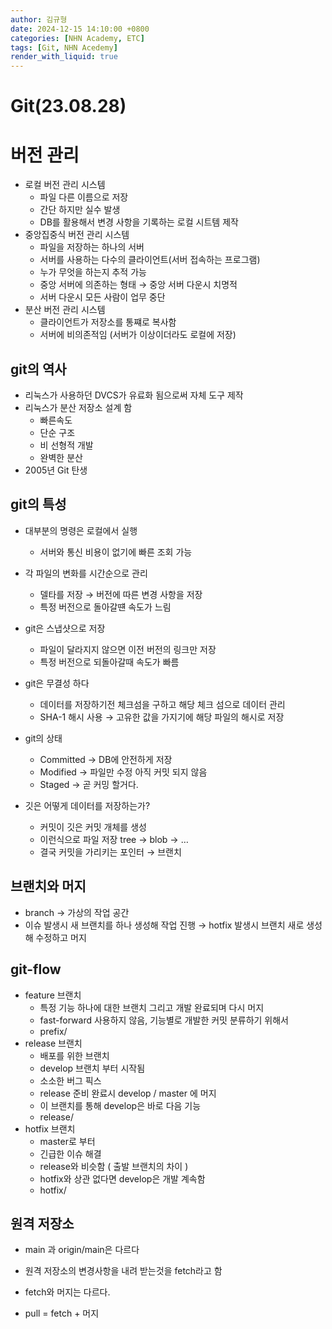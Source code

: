 ```yaml
---
author: 김규형
date: 2024-12-15 14:10:00 +0800
categories: [NHN Academy, ETC]
tags: [Git, NHN Acedemy]
render_with_liquid: true
---
```


# Git(23.08.28)

# 버전 관리

- 로컬 버전 관리 시스템
    - 파일 다른 이름으로 저장
    - 간단 하지만 실수 발생
    - DB를 활용해서 변경 사항을 기록하는 로컬 시트템 제작
- 중앙집중식 버전 관리 시스템
    - 파일을 저장하는 하나의 서버
    - 서버를 사용하는 다수의 클라이언트(서버 접속하는 프로그램)
    - 누가 무엇을 하는지 추적 가능
    - 중앙 서버에 의존하는 형태 → 중앙 서버 다운시 치명적
    - 서버 다운시 모든 사람이 업무 중단
- 분산 버전 관리 시스템
    - 클라이언트가 저장소를 통쨰로 복사함
    - 서버에 비의존적임 (서버가 이상이더라도 로컬에 저장)

## git의 역사

- 리눅스가 사용하던 DVCS가 유료화 됨으로써 자체 도구 제작
- 리눅스가 분산 저장소 설계 함
    - 빠른속도
    - 단순 구조
    - 비 선형적 개발
    - 완벽한 분산
- 2005년 Git 탄생

## git의 특성

- 대부분의 명령은 로컬에서 실행
    - 서버와 통신 비용이 없기에 빠른 조회 가능
- 각 파일의 변화를 시간순으로 관리
    - 델타를 저장 → 버전에 따른 변경 사항을 저장
    - 특정 버전으로 돌아갈떈 속도가 느림
        
  
        
- git은 스냅샷으로 저장
    - 파일이 달라지지 않으면 이전 버전의 링크만 저장
    - 특정 버전으로 되돌아갈때 속도가 빠름
        
- git은 무결성 하다
    - 데이터를 저장하기전 체크섬을 구하고 해당 체크 섬으로 데이터 관리
    - SHA-1 해시 사용 → 고유한 값을 가지기에 해당 파일의 해시로 저장
- git의 상태
    - Committed → DB에 안전하게 저장
    - Modified → 파일만 수정 아직 커밋 되지 않음
    - Staged → 곧 커밍 할거다.
        
        
- 깃은 어떻게 데이터를 저장하는가?
    - 커밋이 깃은 커밋 개체를 생성
    - 이런식으로 파일 저장  tree → blob → …
    - 결국 커밋을 가리키는 포인터 → 브랜치
        

## 브랜치와 머지

- branch → 가상의 작업 공간
- 이슈 발생시 새 브랜치를 하나 생성해 작업 진행 → hotfix 발생시 브랜치 새로 생성해 수정하고 머지

## git-flow

- feature 브랜치
    - 특정 기능 하나에 대한 브랜치 그리고 개발 완료되며 다시 머지
    - fast-forward 사용하지 않음, 기능별로 개발한 커밋 분류하기 위해서
    - prefix/
- release 브랜치
    - 배포를 위한 브랜치
    - develop 브랜치 부터 시작됨
    - 소소한 버그 픽스
    - release 준비 완료시 develop / master 에 머지
    - 이 브랜치를 통해 develop은 바로 다음 기능
    - release/
- hotfix 브랜치
    - master로 부터
    - 긴급한 이슈 해결
    - release와 비슷함 ( 출발 브랜치의 차이 )
    - hotfix와 상관 없다면 develop은 개발 계속함
    - hotfix/
    

## 원격 저장소

- main 과 origin/main은 다르다
  
    

- 원격 저장소의 변경사항을 내려 받는것을 fetch라고 함
- fetch와 머지는 다르다.
    
    
- pull = fetch + 머지
